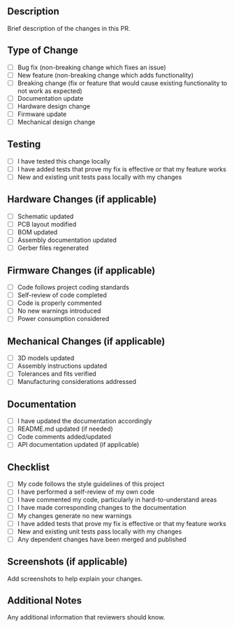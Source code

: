 ## Description
Brief description of the changes in this PR.

## Type of Change
- [ ] Bug fix (non-breaking change which fixes an issue)
- [ ] New feature (non-breaking change which adds functionality)
- [ ] Breaking change (fix or feature that would cause existing functionality to not work as expected)
- [ ] Documentation update
- [ ] Hardware design change
- [ ] Firmware update
- [ ] Mechanical design change

## Testing
- [ ] I have tested this change locally
- [ ] I have added tests that prove my fix is effective or that my feature works
- [ ] New and existing unit tests pass locally with my changes

## Hardware Changes (if applicable)
- [ ] Schematic updated
- [ ] PCB layout modified
- [ ] BOM updated
- [ ] Assembly documentation updated
- [ ] Gerber files regenerated

## Firmware Changes (if applicable)
- [ ] Code follows project coding standards
- [ ] Self-review of code completed
- [ ] Code is properly commented
- [ ] No new warnings introduced
- [ ] Power consumption considered

## Mechanical Changes (if applicable)
- [ ] 3D models updated
- [ ] Assembly instructions updated
- [ ] Tolerances and fits verified
- [ ] Manufacturing considerations addressed

## Documentation
- [ ] I have updated the documentation accordingly
- [ ] README.md updated (if needed)
- [ ] Code comments added/updated
- [ ] API documentation updated (if applicable)

## Checklist
- [ ] My code follows the style guidelines of this project
- [ ] I have performed a self-review of my own code
- [ ] I have commented my code, particularly in hard-to-understand areas
- [ ] I have made corresponding changes to the documentation
- [ ] My changes generate no new warnings
- [ ] I have added tests that prove my fix is effective or that my feature works
- [ ] New and existing unit tests pass locally with my changes
- [ ] Any dependent changes have been merged and published

## Screenshots (if applicable)
Add screenshots to help explain your changes.

## Additional Notes
Any additional information that reviewers should know.

